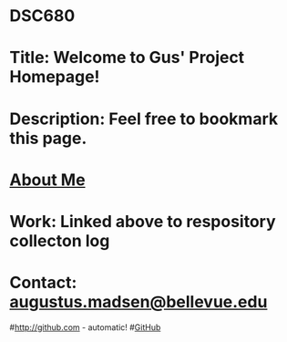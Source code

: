 # DSC680
# Title: Welcome to Gus' Project Homepage!
# Description: Feel free to bookmark this page.
# [About Me](https://github.com/AMadsen32/DSC680/blob/master/README2.md)
# Work: Linked above to respository collecton log
# Contact: augustus.madsen@bellevue.edu

#http://github.com - automatic!
#[GitHub](http://github.com)
